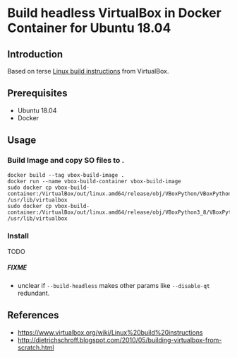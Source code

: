 # Build headless VirtualBox in Docker Container for Ubuntu 18.04

## Introduction

Based on terse [Linux build instructions](https://www.virtualbox.org/wiki/Linux%20build%20instructions) from VirtualBox.


## Prerequisites

* Ubuntu 18.04
* Docker


## Usage

### Build Image and copy SO files to .

    docker build --tag vbox-build-image .
    docker run --name vbox-build-container vbox-build-image
    sudo docker cp vbox-build-container:/VirtualBox/out/linux.amd64/release/obj/VBoxPython/VBoxPython.so /usr/lib/virtualbox
    sudo docker cp vbox-build-container:/VirtualBox/out/linux.amd64/release/obj/VBoxPython3_8/VBoxPython3_8.so /usr/lib/virtualbox


### Install

TODO


##### FIXME
* unclear if `--build-headless` makes other params like `--disable-qt` redundant.


## References

* https://www.virtualbox.org/wiki/Linux%20build%20instructions
* http://dietrichschroff.blogspot.com/2010/05/building-virtualbox-from-scratch.html
